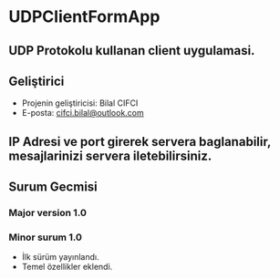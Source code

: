 # UDPClientFormApp
## UDP Protokolu kullanan client uygulamasi.
## Geliştirici
- Projenin geliştiricisi: Bilal CIFCI
- E-posta: cifci.bilal@outlook.com
## IP Adresi ve port girerek servera baglanabilir, mesajlarinizi servera iletebilirsiniz.
## Surum Gecmisi
### Major version 1.0
### Minor surum 1.0
- İlk sürüm yayınlandı.
- Temel özellikler eklendi.
